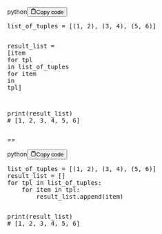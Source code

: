<div class="code-element">
    <div class="lang-line">python<button class="copy-button"><svg stroke="currentColor" fill="none" stroke-width="2" viewBox="0 0 24 24" stroke-linecap="round" stroke-linejoin="round" class="h-4 w-4" height="1em" width="1em" xmlns="http://www.w3.org/2000/svg">
    <path d="M16 4h2a2 2 0 0 1 2 2v14a2 2 0 0 1-2 2H6a2 2 0 0 1-2-2V6a2 2 0 0 1 2-2h2"></path><rect x="8" y="2" width="8" height="4" rx="1" ry="1"></rect></svg>Copy code</button>
    </div>
    <div class="code"><div class="highlight"><pre><span></span><span class="n">list_of_tuples</span> <span class="o">=</span> <span class="p">[(</span><span class="mi">1</span><span class="p">,</span> <span class="mi">2</span><span class="p">),</span> <span class="p">(</span><span class="mi">3</span><span class="p">,</span> <span class="mi">4</span><span class="p">),</span> <span class="p">(</span><span class="mi">5</span><span class="p">,</span> <span class="mi">6</span><span class="p">)]</span>

<span class="n">result_list</span> <span class="o">=</span> <span class="p">[</span><span class="n">item</span> <span class="k">for</span> <span class="n">tpl</span> <span class="ow">in</span> <span class="n">list_of_tuples</span> <span class="k">for</span> <span class="n">item</span> <span class="ow">in</span> <span class="n">tpl</span><span class="p">]</span>

<span class="nb">print</span><span class="p">(</span><span class="n">result_list</span><span class="p">)</span> <span class="c1"># [1, 2, 3, 4, 5, 6]</span>
</pre></div></div>
</div>

<p>==</p>
<div class="code-element">
    <div class="lang-line">python<button class="copy-button"><svg stroke="currentColor" fill="none" stroke-width="2" viewBox="0 0 24 24" stroke-linecap="round" stroke-linejoin="round" class="h-4 w-4" height="1em" width="1em" xmlns="http://www.w3.org/2000/svg">
    <path d="M16 4h2a2 2 0 0 1 2 2v14a2 2 0 0 1-2 2H6a2 2 0 0 1-2-2V6a2 2 0 0 1 2-2h2"></path><rect x="8" y="2" width="8" height="4" rx="1" ry="1"></rect></svg>Copy code</button>
    </div>
    <div class="code"><div class="highlight"><pre><span></span><span class="n">list_of_tuples</span> <span class="o">=</span> <span class="p">[(</span><span class="mi">1</span><span class="p">,</span> <span class="mi">2</span><span class="p">),</span> <span class="p">(</span><span class="mi">3</span><span class="p">,</span> <span class="mi">4</span><span class="p">),</span> <span class="p">(</span><span class="mi">5</span><span class="p">,</span> <span class="mi">6</span><span class="p">)]</span>
<span class="n">result_list</span> <span class="o">=</span> <span class="p">[]</span>
<span class="k">for</span> <span class="n">tpl</span> <span class="ow">in</span> <span class="n">list_of_tuples</span><span class="p">:</span>
    <span class="k">for</span> <span class="n">item</span> <span class="ow">in</span> <span class="n">tpl</span><span class="p">:</span>
        <span class="n">result_list</span><span class="o">.</span><span class="n">append</span><span class="p">(</span><span class="n">item</span><span class="p">)</span>

<span class="nb">print</span><span class="p">(</span><span class="n">result_list</span><span class="p">)</span> <span class="c1"># [1, 2, 3, 4, 5, 6]</span>
</pre></div></div>
</div>